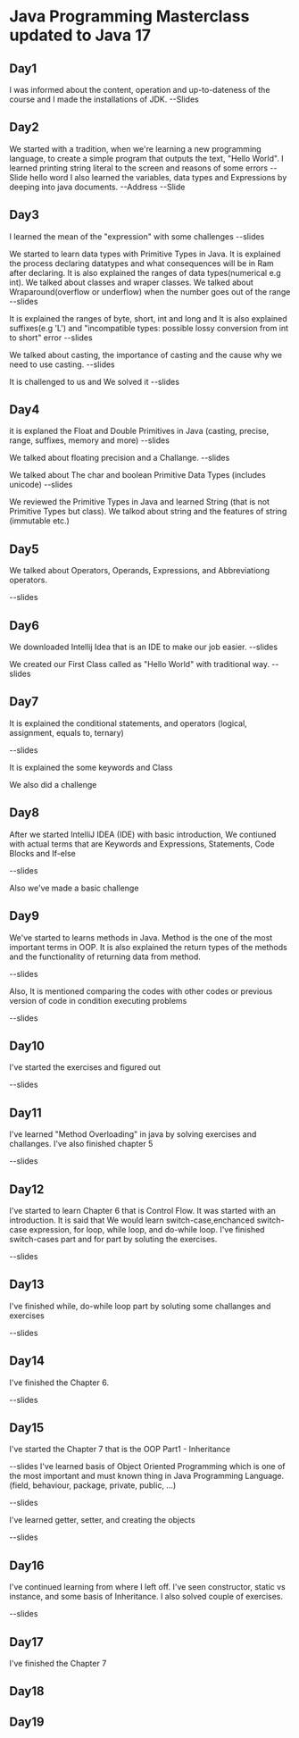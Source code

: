 # Java Programming Masterclass updated to Java 17
## Day1
I was informed about the content, operation and up-to-dateness of the course and I made the installations of JDK.
--Slides
## Day2

We started with a tradition, when we're learning a new programming language, to create a simple program that outputs the text, "Hello World".
I learned printing string literal to the screen and reasons of some errors
--Slide hello word
I also learned the variables, data types and Expressions by deeping into java documents.
--Address
--Slide

## Day3

I learned the mean of the "expression" with some challenges
--slides

We started to learn data types with Primitive Types in Java. It is explained the process declaring datatypes and what consequences will be in Ram after declaring. It is also explained the ranges of data types(numerical e.g int). We talked about classes and wraper classes. We talked about Wraparound(overflow or underflow) when the number goes out of the range
--slides

It is explained the ranges of byte, short, int and long and It is also explained suffixes(e.g 'L') and "incompatible types: possible lossy conversion from int to short" error
--slides

We talked about casting, the importance of casting and the cause why we need to use casting.
--slides

It is challenged to us and We solved it 
--slides

## Day4

it is explaned the Float and Double Primitives in Java (casting, precise, range, suffixes, memory and more)
--slides

We talked about floating precision and a Challange.
--slides

We talked about The char and boolean Primitive Data Types (includes unicode)
--slides

We reviewed the Primitive Types in Java and learned String (that is not Primitive Types but class). We talkod about string and the features of string (immutable etc.)

## Day5

We talked about Operators, Operands, Expressions, and Abbreviationg operators.

--slides

## Day6

We downloaded Intellij Idea that is an IDE to make our job easier.
--slides

We created our First Class called as "Hello World" with traditional way.
--slides

## Day7

It is explained the conditional statements, and operators (logical, assignment, equals to, ternary)

--slides

It is explained the some keywords and Class

We also did a challenge

## Day8

After we started IntelliJ IDEA (IDE) with basic introduction, We contiuned with actual terms that are Keywords and Expressions, Statements, Code Blocks and If-else

--slides

Also we've made a basic challenge

## Day9

We've started to learns methods in Java. Method is the one of the most important terms in OOP. It is also explained the return types of the methods and the functionality of returning data from method.

--slides

Also, It is mentioned comparing the codes with other codes or previous version of code in condition executing problems

--slides

## Day10

I've started the exercises and figured out

--slides

## Day11

I've learned "Method Overloading" in java by solving exercises and challanges. I've also finished chapter 5

--slides

## Day12

I've started to learn Chapter 6 that is Control Flow. It was started with an introduction. It is said that We would learn switch-case,enchanced switch-case expression, for loop, while loop, and do-while loop. I've finished switch-cases part and for part by soluting the exercises. 

--slides

## Day13

I've finished while, do-while loop part by soluting some challanges and exercises

--slides

## Day14

I've finished the Chapter 6.

--slides



## Day15

I've started the Chapter 7 that is the OOP Part1 - Inheritance


--slides 
I've learned basis of Object Oriented Programming which is one of the most important and must known thing in Java Programming Language. 
(field, behaviour, package, private, public, ...)

--slides

I've learned getter, setter, and creating the objects

--slides
## Day16

I've continued learning from where I left off. I've seen constructor, static vs instance, and some basis of Inheritance. I also solved couple of exercises.

--slides

## Day17

I've finished the Chapter 7

## Day18

## Day19